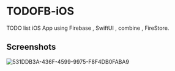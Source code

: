 # TODOFB-iOS
TODO list iOS App using Firebase , SwiftUI , combine , FireStore.


## Screenshots
![531DDB3A-436F-4599-9975-F8F4DB0FABA9](https://user-images.githubusercontent.com/78662755/225916757-9667f436-0626-4c96-b7d5-9dfaf10c0d35.JPEG)
